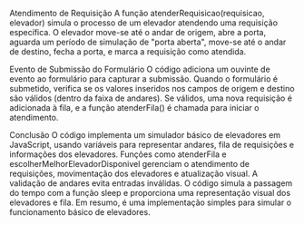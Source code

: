 Atendimento de Requisição
A função atenderRequisicao(requisicao, elevador) simula o processo de um elevador atendendo uma requisição específica. O elevador move-se até o andar de origem, abre a porta, aguarda um período de simulação de "porta aberta", move-se até o andar de destino, fecha a porta, e marca a requisição como atendida.

Evento de Submissão do Formulário
O código adiciona um ouvinte de evento ao formulário para capturar a submissão. Quando o formulário é submetido, verifica se os valores inseridos nos campos de origem e destino são válidos (dentro da faixa de andares). Se válidos, uma nova requisição é adicionada à fila, e a função atenderFila() é chamada para iniciar o atendimento.

Conclusão
O código implementa um simulador básico de elevadores em JavaScript, usando variáveis para representar andares, fila de requisições e informações dos elevadores. Funções como atenderFila e escolherMelhorElevadorDisponivel gerenciam o atendimento de requisições, movimentação dos elevadores e atualização visual. A validação de andares evita entradas inválidas. O código simula a passagem do tempo com a função sleep e proporciona uma representação visual dos elevadores e fila. Em resumo, é uma implementação simples para simular o funcionamento básico de elevadores.

